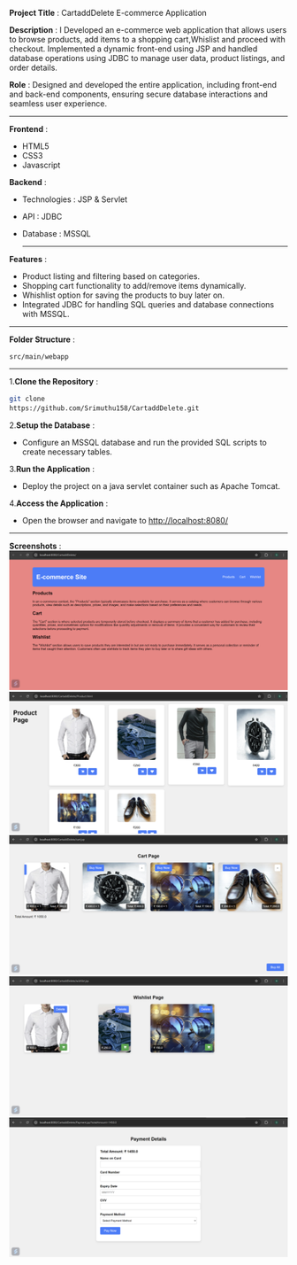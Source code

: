 **Project Title** : CartaddDelete E-commerce Application

**Description** : I Developed an e-commerce web application that allows users to browse products, add items to a shopping cart,Whislist and proceed with checkout. Implemented a dynamic front-end using JSP and handled database operations using JDBC to manage user data, product listings, and order details.

**Role** : Designed and developed the entire application, including front-end and back-end components, ensuring secure database interactions and seamless user experience.

---

**Frontend** : 
- HTML5
- CSS3
- Javascript

**Backend** :
- Technologies : JSP & Servlet
- API : JDBC
- Database : MSSQL

  ---

**Features** :
- Product listing and filtering based on categories.
- Shopping cart functionality to add/remove items dynamically.
- Whishlist option for saving the products to buy later on.
-  Integrated JDBC for handling SQL queries and database connections with MSSQL.

---

**Folder Structure** :
```
src/main/webapp
```
---

1.**Clone the Repository** :

```bash
git clone
https://github.com/Srimuthu158/CartaddDelete.git
```
2.**Setup the Database** :
- Configure an MSSQL database and run the provided SQL scripts to create necessary tables.

3.**Run the Application** :
- Deploy the project on a java servlet container such as Apache Tomcat.

4.**Access the Application** :

- Open the browser and navigate to [http://localhost:8080/](http://localhost:8080/CartaddDelete/)
---

**Screenshots** :
![](https://github.com/Srimuthu158/CartaddDelete/blob/main/Screenshot%20(1).png?raw=true)
![](https://github.com/Srimuthu158/CartaddDelete/blob/main/Screenshot%20(8).png?raw=true)
![](https://github.com/Srimuthu158/CartaddDelete/blob/main/Screenshot%20(9).png?raw=true)
![](https://github.com/Srimuthu158/CartaddDelete/blob/main/Screenshot%20(10).png?raw=true)
![](https://github.com/Srimuthu158/CartaddDelete/blob/main/Screenshot%20(5).png?raw=true)
